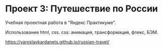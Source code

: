 # Проект 3: Путешествие по России

Учебная проектная работа в "Яндекс Практикуме".

Использование html, css.
css: анимация, трансформация, флекс, БЭМ.

https://yaroslavkardanets.github.io/russian-travel/
